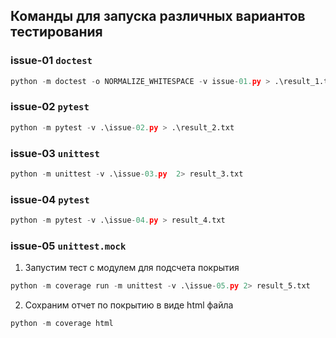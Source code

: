 ## Команды для запуска различных вариантов тестирования
### issue-01 `doctest`
```python
python -m doctest -o NORMALIZE_WHITESPACE -v issue-01.py > .\result_1.txt
```
### issue-02 `pytest`
```python
python -m pytest -v .\issue-02.py > .\result_2.txt
```
### issue-03 `unittest`
```python
python -m unittest -v .\issue-03.py  2> result_3.txt 
```

### issue-04 `pytest`
```python 
python -m pytest -v .\issue-04.py > result_4.txt
```

### issue-05 `unittest.mock`
1. Запустим тест с модулем для подсчета покрытия
```python
python -m coverage run -m unittest -v .\issue-05.py 2> result_5.txt
```
2. Сохраним отчет по покрытию в виде html файла 
```python
python -m coverage html 
```